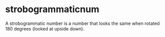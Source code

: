 # strobogrammaticnum
A strobogrammatic number is a number that looks the same when rotated 180 degrees (looked at upside down).
